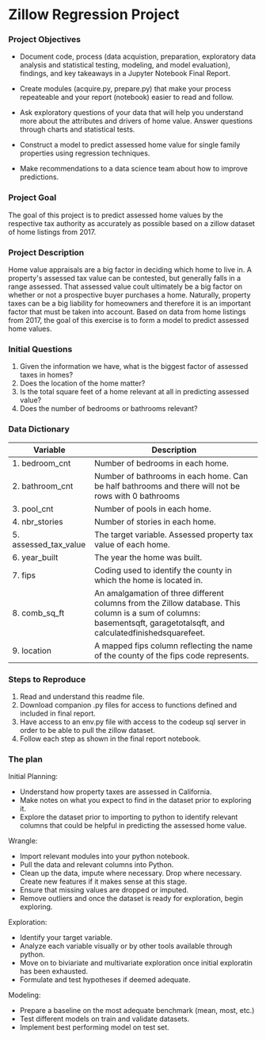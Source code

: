 # Zillow Regression Project
### Project Objectives
 - Document code, process (data acquistion, preparation, exploratory data analysis and statistical testing, modeling, and model evaluation), findings, and key takeaways in a Jupyter Notebook Final Report.

 - Create modules (acquire.py, prepare.py) that make your process repeateable and your report (notebook) easier to read and follow.

 - Ask exploratory questions of your data that will help you understand more about the attributes and drivers of home value. Answer questions through charts and statistical tests.

 - Construct a model to predict assessed home value for single family properties using regression techniques.

 - Make recommendations to a data science team about how to improve predictions.

 ### Project Goal
 The goal of this project is to predict assessed home values by the respective tax authority as accurately as possible based on a zillow dataset of home listings from 2017.

 ### Project Description
 Home value appraisals are a big factor in deciding which home to live in. A property's assessed tax value can be contested, but generally falls in a range assessed. That assessed value coult ultimately be a big factor on whether or not a prospective buyer purchases a home. Naturally, property taxes can be a big liability for homeowners and therefore it is an important factor that must be taken into account. Based on data from home listings from 2017, the goal of this exercise is to form a model to predict assessed home values.

 ### Initial Questions
 1. Given the information we have, what is the biggest factor of assessed taxes in homes?
2. Does the location of the home matter?
3. Is the total square feet of a home relevant at all in predicting assessed value?
4. Does the number of bedrooms or bathrooms relevant?

### Data Dictionary

| Variable  | Description |
| ------------- | ------------- |
| 1. bedroom_cnt | Number of bedrooms in each home. | 
| 2. bathroom_cnt | Number of bathrooms in each home. Can be half bathrooms and there will not be rows with 0 bathrooms |
| 3. pool_cnt | Number of pools in each home. |
| 4. nbr_stories | Number of stories in each home. |
| 5. assessed_tax_value | The target variable. Assessed property tax value of each home. |
| 6. year_built | The year the home was built. |
| 7. fips | Coding used to identify the county in which the home is located in. |
| 8. comb_sq_ft | An amalgamation of three different columns from the Zillow database. This column is a sum of columns: basementsqft, garagetotalsqft, and calculatedfinishedsquarefeet. |
| 9. location | A mapped fips column reflecting the name of the county of the fips code represents. |

### Steps to Reproduce
1. Read and understand this readme file.
2. Download companion .py files for access to functions defined and included in final report.
3. Have access to an env.py file with access to the codeup sql server in order to be able to pull the zillow dataset.
4. Follow each step as shown in the final report notebook.

### The plan

Initial Planning:
 - Understand how property taxes are assessed in California.
 - Make notes on what you expect to find in the dataset prior to exploring it.
 - Explore the dataset prior to importing to python to identify relevant columns that could be helpful in predicting the assessed home value.

Wrangle:
 - Import relevant modules into your python notebook.
 - Pull the data and relevant columns into Python.
 - Clean up the data, impute where necessary. Drop where necessary. Create new features if it makes sense at this stage.
 - Ensure that missing values are dropped or imputed.
 - Remove outliers and once the dataset is ready for exploration, begin exploring.

 Exploration: 
 - Identify your target variable.
 - Analyze each variable visually or by other tools available through python.
 - Move on to biviariate and multivariate exploration once initial exploratin has been exhausted.
 - Formulate and test hypotheses if deemed adequate.

 Modeling:
 - Prepare a baseline on the most adequate benchmark (mean, most, etc.)
 - Test different models on train and validate datasets.
 - Implement best performing model on test set.


